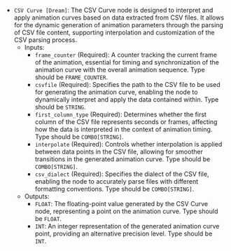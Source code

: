 - `CSV Curve [Dream]`: The CSV Curve node is designed to interpret and apply animation curves based on data extracted from CSV files. It allows for the dynamic generation of animation parameters through the parsing of CSV file content, supporting interpolation and customization of the CSV parsing process.
    - Inputs:
        - `frame_counter` (Required): A counter tracking the current frame of the animation, essential for timing and synchronization of the animation curve with the overall animation sequence. Type should be `FRAME_COUNTER`.
        - `csvfile` (Required): Specifies the path to the CSV file to be used for generating the animation curve, enabling the node to dynamically interpret and apply the data contained within. Type should be `STRING`.
        - `first_column_type` (Required): Determines whether the first column of the CSV file represents seconds or frames, affecting how the data is interpreted in the context of animation timing. Type should be `COMBO[STRING]`.
        - `interpolate` (Required): Controls whether interpolation is applied between data points in the CSV file, allowing for smoother transitions in the generated animation curve. Type should be `COMBO[STRING]`.
        - `csv_dialect` (Required): Specifies the dialect of the CSV file, enabling the node to accurately parse files with different formatting conventions. Type should be `COMBO[STRING]`.
    - Outputs:
        - `FLOAT`: The floating-point value generated by the CSV Curve node, representing a point on the animation curve. Type should be `FLOAT`.
        - `INT`: An integer representation of the generated animation curve point, providing an alternative precision level. Type should be `INT`.
